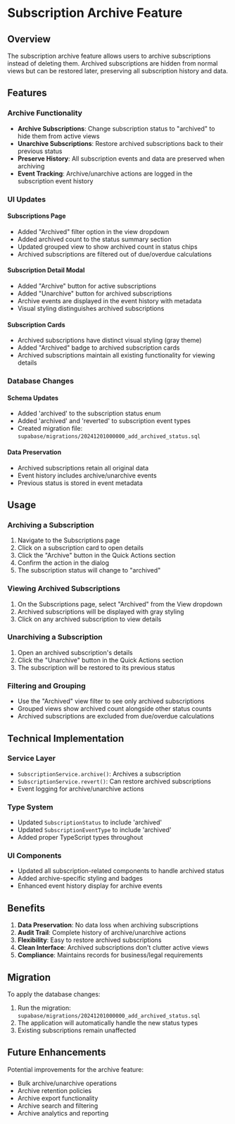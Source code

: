 # Subscription Archive Feature

## Overview

The subscription archive feature allows users to archive subscriptions instead of deleting them. Archived subscriptions are hidden from normal views but can be restored later, preserving all subscription history and data.

## Features

### Archive Functionality
- **Archive Subscriptions**: Change subscription status to "archived" to hide them from active views
- **Unarchive Subscriptions**: Restore archived subscriptions back to their previous status
- **Preserve History**: All subscription events and data are preserved when archiving
- **Event Tracking**: Archive/unarchive actions are logged in the subscription event history

### UI Updates

#### Subscriptions Page
- Added "Archived" filter option in the view dropdown
- Added archived count to the status summary section
- Updated grouped view to show archived count in status chips
- Archived subscriptions are filtered out of due/overdue calculations

#### Subscription Detail Modal
- Added "Archive" button for active subscriptions
- Added "Unarchive" button for archived subscriptions
- Archive events are displayed in the event history with metadata
- Visual styling distinguishes archived subscriptions

#### Subscription Cards
- Archived subscriptions have distinct visual styling (gray theme)
- Added "Archived" badge to archived subscription cards
- Archived subscriptions maintain all existing functionality for viewing details

### Database Changes

#### Schema Updates
- Added 'archived' to the subscription status enum
- Added 'archived' and 'reverted' to subscription event types
- Created migration file: `supabase/migrations/20241201000000_add_archived_status.sql`

#### Data Preservation
- Archived subscriptions retain all original data
- Event history includes archive/unarchive events
- Previous status is stored in event metadata

## Usage

### Archiving a Subscription
1. Navigate to the Subscriptions page
2. Click on a subscription card to open details
3. Click the "Archive" button in the Quick Actions section
4. Confirm the action in the dialog
5. The subscription status will change to "archived"

### Viewing Archived Subscriptions
1. On the Subscriptions page, select "Archived" from the View dropdown
2. Archived subscriptions will be displayed with gray styling
3. Click on any archived subscription to view details

### Unarchiving a Subscription
1. Open an archived subscription's details
2. Click the "Unarchive" button in the Quick Actions section
3. The subscription will be restored to its previous status

### Filtering and Grouping
- Use the "Archived" view filter to see only archived subscriptions
- Grouped views show archived count alongside other status counts
- Archived subscriptions are excluded from due/overdue calculations

## Technical Implementation

### Service Layer
- `SubscriptionService.archive()`: Archives a subscription
- `SubscriptionService.revert()`: Can restore archived subscriptions
- Event logging for archive/unarchive actions

### Type System
- Updated `SubscriptionStatus` to include 'archived'
- Updated `SubscriptionEventType` to include 'archived'
- Added proper TypeScript types throughout

### UI Components
- Updated all subscription-related components to handle archived status
- Added archive-specific styling and badges
- Enhanced event history display for archive events

## Benefits

1. **Data Preservation**: No data loss when archiving subscriptions
2. **Audit Trail**: Complete history of archive/unarchive actions
3. **Flexibility**: Easy to restore archived subscriptions
4. **Clean Interface**: Archived subscriptions don't clutter active views
5. **Compliance**: Maintains records for business/legal requirements

## Migration

To apply the database changes:

1. Run the migration: `supabase/migrations/20241201000000_add_archived_status.sql`
2. The application will automatically handle the new status types
3. Existing subscriptions remain unaffected

## Future Enhancements

Potential improvements for the archive feature:
- Bulk archive/unarchive operations
- Archive retention policies
- Archive export functionality
- Archive search and filtering
- Archive analytics and reporting
